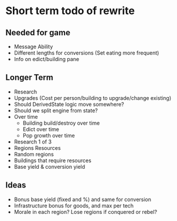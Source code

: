 # Short term todo of rewrite

## Needed for game

- Message Ability
- Different lengths for conversions (Set eating more frequent)
- Info on edict/building pane

## Longer Term

- Research
- Upgrades (Cost per person/building to upgrade/change existing)
- Should DerivedState logic move somewhere?
- Should we split engine from state?
- Over time
   - Building build/destroy over time
   - Edict over time
   - Pop growth over time
- Research 1 of 3
- Regions Resources
- Random regions
- Buildings that require resources
- Base yield & conversion yield

## Ideas

- Bonus base yield (fixed and %) and same for conversion
- Infrastructure bonus for goods, and max per tech
- Morale in each region? Lose regions if conquered or rebel?
